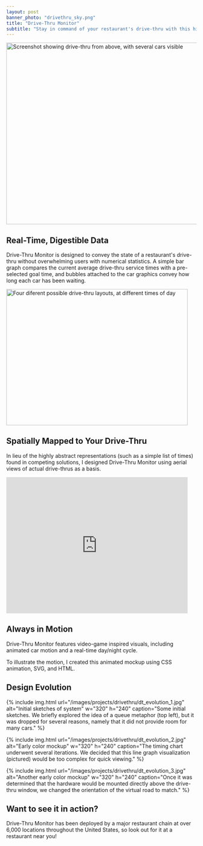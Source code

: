 ```yaml
---
layout: post
banner_photo: "drivethru_sky.png"
title: "Drive-Thru Monitor"
subtitle: "Stay in command of your restaurant's drive-thru with this highly visual way to monitor the the current status of all waiting vehicles."
---
```


<img class="screenshot" src="shot_day.jpg" width="640" height="480" alt="Screenshot showing drive-thru from above, with several cars visible" />

## Real-Time, Digestible Data
Drive-Thru Monitor is designed to convey the state of a restaurant's drive-thru without
overwhelming users with numerical statistics.
A simple bar graph compares the current average drive-thru service times with a pre-selected goal time, and bubbles attached
to the car graphics convey how long each car has been waiting.

<img class="screenshot" width="480" height="360" src="montage.png" alt="Four diferent possible drive-thru layouts, at different times of day" />

## Spatially Mapped to Your Drive-Thru
In lieu of the highly abstract representations (such as a simple list of times)
found in competing solutions, I designed Drive-Thru Monitor using aerial views of actual drive-thrus as a basis.

<iframe width="480" height="360" src="https://www.youtube.com/embed/tSYIW7CXTDA?autoplay=1&loop=1&playlist=tSYIW7CXTDA&showinfo=0&controls=0&vq=large" frameborder="0" allowfullscreen></iframe>

## Always in Motion
Drive-Thru Monitor features video-game inspired visuals, including animated car motion and a real-time day/night cycle.

To illustrate the motion, I created this animated mockup using CSS animation, SVG, and HTML.

## Design Evolution

{% include img.html
  url="/images/projects/drivethru/dt_evolution_1.jpg"
  alt="Initial sketches of system" w="320" h="240"
	caption="Some initial sketches. We briefly explored the idea of a queue metaphor (top left), but it was dropped for several reasons, namely that it did not provide room for many cars."
%}

{% include img.html
  url="/images/projects/drivethru/dt_evolution_2.jpg"
  alt="Early color mockup" w="320" h="240"
	caption="The timing chart underwent several iterations. We decided that this line graph visualization (pictured)
  would be too complex for quick viewing."
%}

{% include img.html
  url="/images/projects/drivethru/dt_evolution_3.jpg"
  alt="Another early color mockup" w="320" h="240"
	caption="Once it was determined that the hardware would be mounted directly above the drive-thru window,
  we changed the orientation of the virtual road to match."
%}

## Want to see it in action?
Drive-Thru Monitor has been deployed by a major restaurant chain at over 6,000 locations throughout the United States,
so look out for it at a restaurant near you!
